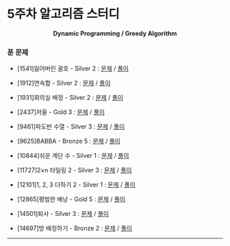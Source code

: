 # 5주차 알고리즘 스터디

<div align = center>
  <b>Dynamic Programming / Greedy Algorithm</b>
</div>

### 푼 문제

  - [1541]잃어버린 괄호 - Silver 2 : [문제](https://www.acmicpc.net/problem/1541) / [풀이](https://github.com/firemancha/Algorithm/tree/main/Baekjoon/Greedy/%5B1541%5D%EC%9E%83%EC%96%B4%EB%B2%84%EB%A6%B0%20%EA%B4%84%ED%98%B8)

  - [1912]연속합 - Silver 2 : [문제](https://www.acmicpc.net/problem/1912) / [풀이](https://github.com/firemancha/Algorithm/tree/main/Baekjoon/DynamicProgramming/%5B1912%5D%EC%97%B0%EC%86%8D%ED%95%A9)

  - [1931]회의실 배정 - Silver 2 : [문제](https://www.acmicpc.net/problem/1931) / [풀이](https://github.com/firemancha/Algorithm/tree/main/Baekjoon/Greedy/%5B1931%5D%ED%9A%8C%EC%9D%98%EC%8B%A4%20%EB%B0%B0%EC%A0%95)

  - [2437]저울 - Gold 3 : [문제](https//www.acmicpc.net/problem/2437) / [풀이](https://github.com/firemancha/Algorithm/tree/main/Baekjoon/Greedy/%5B2437%5D%EC%A0%80%EC%9A%B8)

  - [9461]파도반 수열 - Silver 3 : [문제](https://www.acmicpc.net/problem/9461) / [풀이](https://github.com/firemancha/Algorithm/tree/main/Baekjoon/DynamicProgramming/%5B9461%5D%ED%8C%8C%EB%8F%84%EB%B0%98%20%EC%88%98%EC%97%B4)

  - [9625]BABBA - Bronze 5 : [문제](https://www.acmicpc.net/problem/9625) / [풀이](https://github.com/firemancha/Algorithm/tree/main/Baekjoon/DynamicProgramming/%5B9625%5DBABBA)

  - [10844]쉬운 계단 수 - Silver 1 : [문제](https://www.acmicpc.net/problem/10844) / [풀이](https://github.com/firemancha/Algorithm/tree/main/Baekjoon/DynamicProgramming/%5B10844%5D%EC%89%AC%EC%9A%B4%20%EA%B3%84%EB%8B%A8%20%EC%88%98)

  - [11727]2×n 타일링 2 - Silver 3 : [문제](https://www.acmicpc.net/problem/11727) / [풀이](https://github.com/firemancha/Algorithm/tree/main/Baekjoon/DynamicProgramming/%5B11727%5D2%C3%97n%20%ED%83%80%EC%9D%BC%EB%A7%81%202)

  - [12101]1, 2, 3 더하기 2 - Silver 1 : [문제](https://www.acmicpc.net/problem/12101) / [풀이](https://github.com/firemancha/Algorithm/tree/main/Baekjoon/DynamicProgramming/%5B12101%5D1%2C%202%2C%203%20%EB%8D%94%ED%95%98%EA%B8%B0%202)

  - [12865]평범한 배낭 - Gold 5 : [문제](https://www.acmicpc.net/problem/12865) / [풀이](https://github.com/firemancha/Algorithm/tree/main/Baekjoon/DynamicProgramming/%5B12865%5D%ED%8F%89%EB%B2%94%ED%95%9C%20%EB%B0%B0%EB%82%AD)

  - [14501]퇴사 - Silver 3 : [문제](https://www.acmicpc.net/problem/14501) / [풀이](https://github.com/firemancha/Algorithm/tree/main/Baekjoon/DynamicProgramming/%5B14501%5D%ED%87%B4%EC%82%AC)

  - [14697]방 배정하기 - Bronze 2 : [문제](https://www.acmicpc.net/problem/14697) / [풀이](https://github.com/firemancha/Algorithm/tree/main/Baekjoon/BruteForce/%5B14697%5D%EB%B0%A9%20%EB%B0%B0%EC%A0%95%ED%95%98%EA%B8%B0)

---